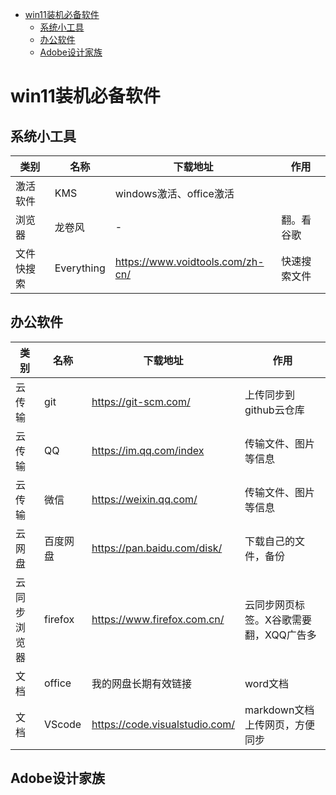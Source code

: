<!-- TOC -->

- [win11装机必备软件](#win11装机必备软件)
  - [系统小工具](#系统小工具)
  - [办公软件](#办公软件)
  - [Adobe设计家族](#adobe设计家族)

<!-- /TOC -->


# win11装机必备软件


## 系统小工具


类别|名称|下载地址|作用
---|---|---|---
激活软件|KMS |windows激活、office激活
浏览器|龙卷风|-|翻。看谷歌
文件快搜索|Everything|https://www.voidtools.com/zh-cn/|快速搜索文件



## 办公软件



类别|名称|下载地址|作用
---|---|---|---
云传输|git|https://git-scm.com/|上传同步到github云仓库
云传输|QQ|https://im.qq.com/index|传输文件、图片等信息
云传输|微信|https://weixin.qq.com/|传输文件、图片等信息
云网盘|百度网盘|https://pan.baidu.com/disk/|下载自己的文件，备份
云同步浏览器|firefox|https://www.firefox.com.cn/|云同步网页标签。X谷歌需要翻，XQQ广告多
文档|office|我的网盘长期有效链接|word文档
文档|VScode|https://code.visualstudio.com/|markdown文档上传网页，方便同步





## Adobe设计家族




